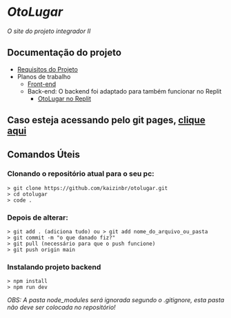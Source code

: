 # *OtoLugar*
 *O site do projeto integrador II*

## Documentação do projeto
* [Requisitos do Projeto](https://www.notion.so/oto-lugar/invite/f247f6234bdf8c003025e70267bbccb7b5c4370a)
* Planos de trabalho
  * [Front-end](https://docs.google.com/document/d/1iAPaG3No_BfIsTYyu7dev1DdXk0YbTyZopSYqneRjUo/edit?usp=sharing)
  * Back-end:
    O backend foi adaptado para também funcionar no Replit
    * [OtoLugar no Replit](https://replit.com/join/fxtimwknim-jovemcarlosti)

## Caso esteja acessando pelo git pages, [clique aqui](frontend/index.html)

## Comandos Úteis
### Clonando o repositório atual para o seu pc:
```
> git clone https://github.com/kaizinbr/otolugar.git
> cd otolugar
> code .
```

### Depois de alterar:
```
> git add . (adiciona tudo) ou > git add nome_do_arquivo_ou_pasta
> git commit -m "o que danado fiz?"
> git pull (necessário para que o push funcione)
> git push origin main
```

### Instalando projeto backend

```
> npm install
> npm run dev
```

_OBS: A pasta node_modules será ignorada segundo o .gitignore, esta pasta não deve ser colocada no repositório!_
